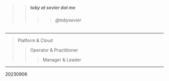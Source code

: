 

> 
>> ##### toby at sevier dot me
>>>> ###### @tobysevier

---

> Platform & Cloud
>> Operator & Practitioner
>>> Manager & Leader

---



20230906